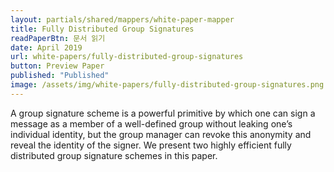 ```yaml
---
layout: partials/shared/mappers/white-paper-mapper
title: Fully Distributed Group Signatures
readPaperBtn: 문서 읽기
date: April 2019
url: white-papers/fully-distributed-group-signatures
button: Preview Paper
published: "Published"
image: /assets/img/white-papers/fully-distributed-group-signatures.png
---
```


A group signature scheme is a powerful primitive by which one can sign a message as a member of a well-defined group without leaking one’s individual identity, but the group manager can revoke this anonymity and reveal the identity of the signer. We present two highly efficient fully distributed group signature schemes in this paper.
